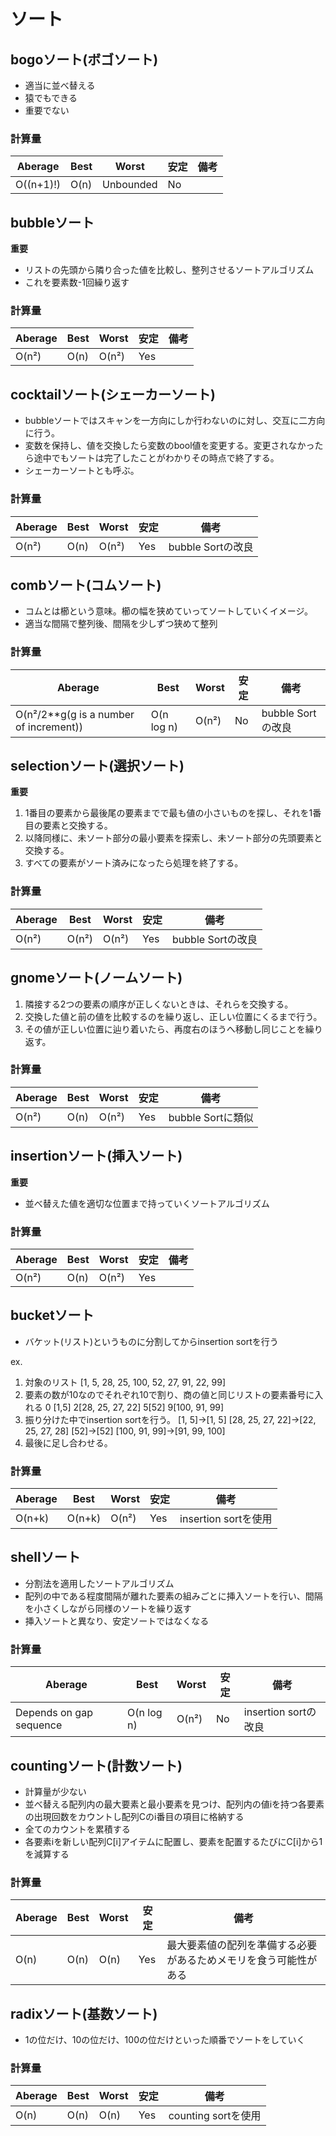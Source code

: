 # ソート
## bogoソート(ボゴソート)
- 適当に並べ替える
- 猿でもできる
- 重要でない
### 計算量
| Aberage | Best | Worst | 安定 | 備考
----|----|----|----|----
| O((n+1)!) | O(n) | Unbounded | No |

## bubbleソート
**重要**
- リストの先頭から隣り合った値を比較し、整列させるソートアルゴリズム
- これを要素数-1回繰り返す
### 計算量
| Aberage | Best | Worst | 安定 | 備考
----|----|----|----|----
| O(n²) | O(n) | O(n²) | Yes |

## cocktailソート(シェーカーソート)
- bubbleソートではスキャンを一方向にしか行わないのに対し、交互に二方向に行う。
- 変数を保持し、値を交換したら変数のbool値を変更する。変更されなかったら途中でもソートは完了したことがわかりその時点で終了する。
- シェーカーソートとも呼ぶ。
### 計算量
| Aberage | Best | Worst | 安定 | 備考
----|----|----|----|----
| O(n²) | O(n) | O(n²) | Yes | bubble Sortの改良

## combソート(コムソート)
- コムとは櫛という意味。櫛の幅を狭めていってソートしていくイメージ。
- 適当な間隔で整列後、間隔を少しずつ狭めて整列
### 計算量
| Aberage | Best | Worst | 安定 | 備考
----|----|----|----|----
| O(n²/2**g(g is a number of increment)) | O(n log n) | O(n²) | No | bubble Sortの改良

## selectionソート(選択ソート)
**重要**
1. 1番目の要素から最後尾の要素までで最も値の小さいものを探し、それを1番目の要素と交換する。
2. 以降同様に、未ソート部分の最小要素を探索し、未ソート部分の先頭要素と交換する。
3. すべての要素がソート済みになったら処理を終了する。
### 計算量
| Aberage | Best | Worst | 安定 | 備考
----|----|----|----|----
| O(n²) | O(n²) | O(n²) | Yes | bubble Sortの改良

## gnomeソート(ノームソート)
1. 隣接する2つの要素の順序が正しくないときは、それらを交換する。
2. 交換した値と前の値を比較するのを繰り返し、正しい位置にくるまで行う。
3. その値が正しい位置に辿り着いたら、再度右のほうへ移動し同じことを繰り返す。
### 計算量
| Aberage | Best | Worst | 安定 | 備考
----|----|----|----|----
| O(n²) | O(n) | O(n²) | Yes | bubble Sortに類似

## insertionソート(挿入ソート)
**重要**
- 並べ替えた値を適切な位置まで持っていくソートアルゴリズム
### 計算量
| Aberage | Best | Worst | 安定 | 備考
----|----|----|----|----
| O(n²) | O(n) | O(n²) | Yes | 

## bucketソート
- バケット(リスト)というものに分割してからinsertion sortを行う

ex.
1. 対象のリスト [1, 5, 28, 25, 100, 52, 27, 91, 22, 99]
2. 要素の数が10なのでそれぞれ10で割り、商の値と同じリストの要素番号に入れる
0 [1,5] 2[28, 25, 27, 22] 5[52] 9[100, 91, 99]
3. 振り分けた中でinsertion sortを行う。
[1, 5]→[1, 5] [28, 25, 27, 22]→[22, 25, 27, 28] [52]→[52] [100, 91, 99]→[91, 99, 100]
4. 最後に足し合わせる。
   
### 計算量
| Aberage | Best | Worst | 安定 | 備考
----|----|----|----|----
| O(n+k) | O(n+k) | O(n²) | Yes | insertion sortを使用

## shellソート
- 分割法を適用したソートアルゴリズム
- 配列の中である程度間隔が離れた要素の組みごとに挿入ソートを行い、間隔を小さくしながら同様のソートを繰り返す
- 挿入ソートと異なり、安定ソートではなくなる
   
### 計算量
| Aberage | Best | Worst | 安定 | 備考
----|----|----|----|----
| Depends on gap sequence | O(n log n) | O(n²) | No | insertion sortの改良

## countingソート(計数ソート)
- 計算量が少ない
- 並べ替える配列内の最大要素と最小要素を見つけ、配列内の値iを持つ各要素の出現回数をカウントし配列Cのi番目の項目に格納する
- 全てのカウントを累積する
- 各要素iを新しい配列C[i]アイテムに配置し、要素を配置するたびにC[i]から1を減算する
   
### 計算量
| Aberage | Best | Worst | 安定 | 備考
----|----|----|----|----
| O(n) | O(n) | O(n) | Yes | 最大要素値の配列を準備する必要があるためメモリを食う可能性がある

## radixソート(基数ソート)
- 1の位だけ、10の位だけ、100の位だけといった順番でソートをしていく

### 計算量
| Aberage | Best | Worst | 安定 | 備考
----|----|----|----|----
| O(n) | O(n) | O(n) | Yes | counting sortを使用
